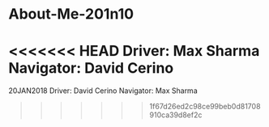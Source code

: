 # About-Me-201n10

<<<<<<< HEAD
Driver: Max Sharma
Navigator: David Cerino
=======
20JAN2018
Driver: David Cerino
Navigator: Max Sharma
>>>>>>> 1f67d26ed2c98ce99beb0d81708910ca39d8ef2c
